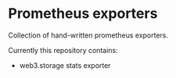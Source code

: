 # Prometheus exporters

Collection of hand-written prometheus exporters.

Currently this repository contains:

- web3.storage stats exporter

